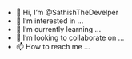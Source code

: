 - 👋 Hi, I’m @SathishTheDevelper
- 👀 I’m interested in ...
- 🌱 I’m currently learning ...
- 💞️ I’m looking to collaborate on ...
- 📫 How to reach me ...

<!---
SathishTheDevelper/SathishTheDevelper is a ✨ special ✨ repository because its `README.md` (this file) appears on your GitHub profile.
You can click the Preview link to take a look at your changes.
--->
